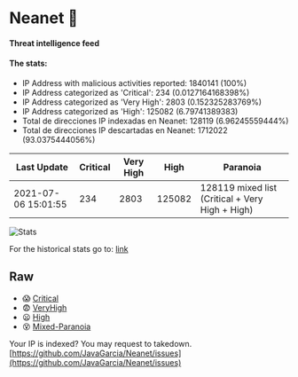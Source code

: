 # Neanet :hocho:
#### Threat intelligence feed
#### The stats:

- IP Address with malicious activities reported: 1840141 (100%)
- IP Address categorized as 'Critical':  234 (0.0127164168398%)
- IP Address categorized as 'Very High':  2803 (0.152325283769%)
- IP Address categorized as 'High':  125082 (6.79741389383)
- Total de direcciones IP indexadas en Neanet:  128119 (6.96245559444%)
- Total de direcciones IP descartadas en Neanet:  1712022 (93.0375444056%)

| Last Update | Critical | Very High | High | Paranoia |
| --- | --- | --- | --- | --- |
| 2021-07-06 15:01:55 | 234 | 2803 | 125082 | 128119 mixed list (Critical + Very High + High)|

![Stats](https://docs.google.com/spreadsheets/d/e/2PACX-1vSnaNMIXVabIpDJjufMlzH7poXnshF3mgd8Is1g9ytUEzVsP5my4Trn8f-xkoLLQ38xpL3HtmUexLo6/pubchart?oid=501124687&format=image)

For the historical stats go to: [link](/stats.csv)
## Raw
- :scream: [Critical](https://raw.githubusercontent.com/JavaGarcia/Neanet/master/blacklists/neanet_critical.txt)
- :fearful: [VeryHigh](https://raw.githubusercontent.com/JavaGarcia/Neanet/master/blacklists/neanet_veryHigh.txtt)
- :frowning: [High](https://raw.githubusercontent.com/JavaGarcia/Neanet/master/blacklists/neanet_high.txt)
- :dizzy_face: [Mixed-Paranoia](https://raw.githubusercontent.com/JavaGarcia/Neanet/master/blacklists/neanet_all.txt)


Your IP is indexed? You may request to takedown. [https://github.com/JavaGarcia/Neanet/issues](https://github.com/JavaGarcia/Neanet/issues)

































































































































































































































































































































































































































































































































































































































































































































































































































































































































































































































































































































































































































































































































































































































































































































































































































































































































































































































































































































































































































































































































































































































































































































































































































































































































































































































































































































































































































































































































































































































































































































































































































































































































































































































































































































































































































































































































































































































































































































































































































































































































































































































































































































































































































































































































































































































































































































































































































































































































































































































































































































































































































































































































































































































































































































































































































































































































































































































































































































































































































































































































































































































































































































































































































































































































































































































































































































































































































































































































































































































































































































































































































































































































































































































































































































































































































